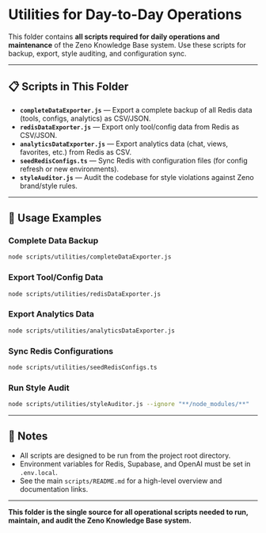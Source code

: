 # Utilities for Day-to-Day Operations

This folder contains **all scripts required for daily operations and maintenance** of the Zeno Knowledge Base system. Use these scripts for backup, export, style auditing, and configuration sync.

---

## 📋 **Scripts in This Folder**

- **`completeDataExporter.js`** — Export a complete backup of all Redis data (tools, configs, analytics) as CSV/JSON.
- **`redisDataExporter.js`** — Export only tool/config data from Redis as CSV/JSON.
- **`analyticsDataExporter.js`** — Export analytics data (chat, views, favorites, etc.) from Redis as CSV.
- **`seedRedisConfigs.ts`** — Sync Redis with configuration files (for config refresh or new environments).
- **`styleAuditor.js`** — Audit the codebase for style violations against Zeno brand/style rules.

---

## 🚀 **Usage Examples**

### **Complete Data Backup**

```bash
node scripts/utilities/completeDataExporter.js
```

### **Export Tool/Config Data**

```bash
node scripts/utilities/redisDataExporter.js
```

### **Export Analytics Data**

```bash
node scripts/utilities/analyticsDataExporter.js
```

### **Sync Redis Configurations**

```bash
node scripts/utilities/seedRedisConfigs.ts
```

### **Run Style Audit**

```bash
node scripts/utilities/styleAuditor.js --ignore "**/node_modules/**"
```

---

## 📝 **Notes**

- All scripts are designed to be run from the project root directory.
- Environment variables for Redis, Supabase, and OpenAI must be set in `.env.local`.
- See the main `scripts/README.md` for a high-level overview and documentation links.

---

**This folder is the single source for all operational scripts needed to run, maintain, and audit the Zeno Knowledge Base system.**
